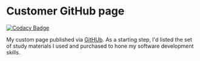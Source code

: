 # Customer GitHub page

[![Codacy Badge](https://api.codacy.com/project/badge/Grade/8026103669a943a8af96fd565a3250e7)](https://www.codacy.com/app/Vignesh-Durairaj/Vignesh-Durairaj.github.io?utm_source=github.com&amp;utm_medium=referral&amp;utm_content=Vignesh-Durairaj/Vignesh-Durairaj.github.io&amp;utm_campaign=Badge_Grade)

My custom page published via [GitHUb](https://github.io). As a starting step, I'd listed the set of study materials I used and purchased to hone my software development skills.
